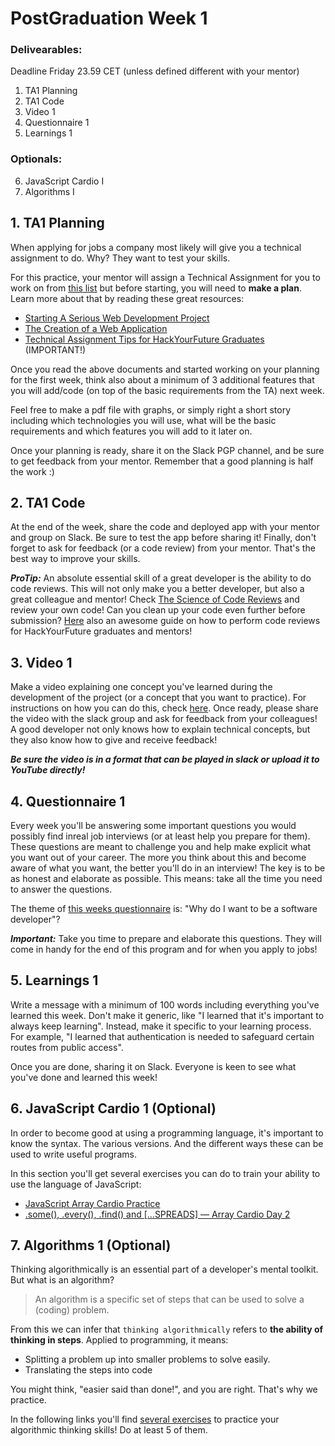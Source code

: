 # PostGraduation Week 1

### Delivearables: 
Deadline Friday 23.59 CET (unless defined different with your mentor)

1. TA1 Planning
2. TA1 Code
3. Video 1
4. Questionnaire 1
5. Learnings 1

### Optionals:
6. JavaScript Cardio I
7. Algorithms I

## 1. TA1 Planning

When applying for jobs a company most likely will give you a technical assignment to do. Why? They want to test your skills.

For this practice, your mentor will assign a Technical Assignment for you to work on from [this list](./../technical-assignments/w1-w2) but before starting, you will need to **make a plan**. Learn more about that by reading these great resources:

- [Starting A Serious Web Development Project](https://www.youtube.com/watch?v=gGGPTskb7c8)
- [The Creation of a Web Application](https://selftaughtcoders.com/creation-of-a-web-application/)
- [Technical Assignment Tips for HackYourFuture Graduates](https://github.com/riccardobevilacqua/technical-assignment-tips) (IMPORTANT!)

Once you read the above documents and started working on your planning for the first week, think also about a minimum of 3 additional features that you will add/code (on top of the basic requirements from the TA) next week.

Feel free to make a pdf file with graphs, or simply right a short story including which technologies you will use, what will be the basic requirements and which features you will add to it later on.

Once your planning is ready, share it on the Slack PGP channel, and be sure to get feedback from your mentor. Remember that a good planning is half the work :)

## 2. TA1 Code

At the end of the week, share the code and deployed app with your mentor and group on Slack. Be sure to test the app before sharing it! Finally, don't forget to ask for feedback (or a code review) from your mentor. That's the best way to improve your skills.

***ProTip:*** An absolute essential skill of a great developer is the ability to do code reviews. This will not only make you a better developer, but also a great colleague and mentor! Check [The Science of Code Reviews](https://www.youtube.com/watch?v=EyL7mqwpZhk) and review your own code! Can you clean up your code even further before submission? [Here](https://github.com/HackYourFuture/post-grad-ed/blob/v3/how-to-code-review.md) also an awesome guide on how to perform code reviews for HackYourFuture graduates and mentors!

## 3. Video 1

Make a video explaining one concept you've learned during the development of the project (or a concept that you want to practice). For instructions on how you can do this, check [here](./../how-to-record-concept.md). Once ready, please share the video with the slack group and ask for feedback from your colleagues! A good developer not only knows how to explain technical concepts, but they also know how to give and receive feedback!

***Be sure the video is in a format that can be played in slack or upload it to YouTube directly!***

## 4. Questionnaire 1

Every week you'll be answering some important questions you would possibly find inreal job interviews (or at least help you prepare for them). These questions are meant to challenge you and help make explicit what you want out of your career. The more you think about this and become aware of what you want, the better you'll do in an interview! The key is to be as honest and elaborate as possible. This means: take all the time you need to answer the questions.

The theme of [this weeks questionnaire](https://hackyourfuture.typeform.com/to/NYnztGB5) is: "Why do I want to be a software developer"?


***Important:*** Take you time to prepare and elaborate this questions. They will come in handy for the end of this program and for when you apply to jobs!
 
## 5. Learnings 1
 
Write a message with a minimum of 100 words including everything you've learned this week. Don't make it generic, like "I learned that it's important to always keep learning". Instead, make it specific to your learning process. For example, "I learned that authentication is needed to safeguard certain routes from public access". 

Once you are done, sharing it on Slack. Everyone is keen to see what you've done and learned this week!


## 6. JavaScript Cardio 1 (Optional)

In order to become good at using a programming language, it's important to know the syntax. The various versions. And the different ways these can be used to write useful programs.

In this section you'll get several exercises you can do to train your ability to use the language of JavaScript:

- [JavaScript Array Cardio Practice](https://www.youtube.com/watch?v=HB1ZC7czKRs)
- [.some(), .every(), .find() and [...SPREADS] — Array Cardio Day 2](https://www.youtube.com/watch?v=QNmRfyNg1lw)

## 7. Algorithms 1 (Optional)

Thinking algorithmically is an essential part of a developer's mental toolkit. But what is an algorithm?

> An algorithm is a specific set of steps that can be used to solve a (coding) problem.

From this we can infer that `thinking algorithmically` refers to **the ability of thinking in steps**. Applied to programming, it means:

- Splitting a problem up into smaller problems to solve easily.
- Translating the steps into code

You might think, "easier said than done!", and you are right. That's why we practice.

In the following links you'll find [several exercises](https://www.freecodecamp.org/learn/javascript-algorithms-and-data-structures/basic-algorithm-scripting/) to practice your algorithmic thinking skills! Do at least 5 of them.

